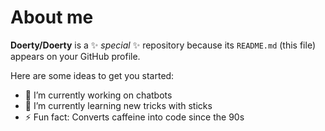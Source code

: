 # About me


**Doerty/Doerty** is a ✨ _special_ ✨ repository because its `README.md` (this file) appears on your GitHub profile.

Here are some ideas to get you started:

- 🔭 I’m currently working on chatbots
- 🌱 I’m currently learning new tricks with sticks
- ⚡ Fun fact: Converts caffeine into code since the 90s

